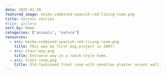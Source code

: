 ```yaml
---
date: 2025-01-28
featured_image: heike-combined-spanish-red-living-room.png
title: Success stories
#type: gallery
sort_by: Name
categories: ["animals", "nature"]
resources:
  - src: heike-combined-spanish-red-living-room.png
    title: This was my first big project in 2007!
  - src: stair-way.png
    title: Entrance way in a ranch-style home.
  - src: front-room.png
    title: Old-fashioned front room with venetian plaster accent wall.
---
```

